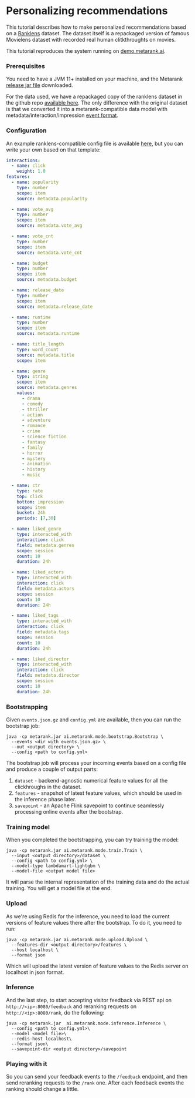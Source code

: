 # Personalizing recommendations

This tutorial describes how to make personalized recommendations based on a [Ranklens](https://github.com/metarank/ranklens) dataset.
The dataset itself is a repackaged version of famous Movielens dataset with recorded real human clitkthroughts on movies.

This tutorial reproduces the system running on [demo.metarank.ai](https://demo.metarank.ai).

### Prerequisites

You need to have a JVM 11+ installed on your machine, and the Metarank 
[release jar file](https://github.com/metarank/metarank/releases) downloaded.

For the data used, we have a repackaged copy of the ranklens dataset in the github repo 
[available here](https://github.com/metarank/metarank/tree/master/src/test/resources/ranklens/events). The only difference
with the original dataset is that we converted it into a metarank-compatible data model with 
metadata/interaction/impression [event format](./xx_event_schema.md).

### Configuration

An example ranklens-compatible config file is available [here](https://github.com/metarank/metarank/blob/master/src/test/resources/ranklens/config.yml),
but you can write your own based on that template:
```yaml
interactions:
  - name: click
    weight: 1.0
features:
  - name: popularity
    type: number
    scope: item
    source: metadata.popularity

  - name: vote_avg
    type: number
    scope: item
    source: metadata.vote_avg

  - name: vote_cnt
    type: number
    scope: item
    source: metadata.vote_cnt

  - name: budget
    type: number
    scope: item
    source: metadata.budget

  - name: release_date
    type: number
    scope: item
    source: metadata.release_date

  - name: runtime
    type: number
    scope: item
    source: metadata.runtime

  - name: title_length
    type: word_count
    source: metadata.title
    scope: item

  - name: genre
    type: string
    scope: item
    source: metadata.genres
    values:
      - drama
      - comedy
      - thriller
      - action
      - adventure
      - romance
      - crime
      - science fiction
      - fantasy
      - family
      - horror
      - mystery
      - animation
      - history
      - music

  - name: ctr
    type: rate
    top: click
    bottom: impression
    scope: item
    bucket: 24h
    periods: [7,30]

  - name: liked_genre
    type: interacted_with
    interaction: click
    field: metadata.genres
    scope: session
    count: 10
    duration: 24h

  - name: liked_actors
    type: interacted_with
    interaction: click
    field: metadata.actors
    scope: session
    count: 10
    duration: 24h

  - name: liked_tags
    type: interacted_with
    interaction: click
    field: metadata.tags
    scope: session
    count: 10
    duration: 24h

  - name: liked_director
    type: interacted_with
    interaction: click
    field: metadata.director
    scope: session
    count: 10
    duration: 24h
```

### Bootstrapping

Given `events.json.gz` and `config.yml` are available, then you can run the bootstrap job:
```shell
java -cp metarank.jar ai.metarank.mode.bootstrap.Bootstrap \
  --events <dir with events.json.gz> \
  --out <output directory> \
  --config <path to config.yml>
```

The bootstrap job will process your incoming events based on a config file and produce a couple of output parts:
1. `dataset` - backend-agnostic numerical feature values for all the clickhroughs in the dataset.
2. `features` - snapshot of latest feature values, which should be used in the inference phase later.
3. `savepoint` - an Apache Flink savepoint to continue seamlessly processing online events after the bootstrap.

### Training model

When you completed the bootstrapping, you can try training the model:
```shell
java -cp metarank.jar ai.metarank.mode.train.Train \
  --input <output directory>/dataset \
  --config <path to config.yml> \
  --model-type lambdamart-lightgbm \
  --model-file <output model file> 
```

It will parse the internal representation of the training data and do the actual training. You will get a model file at the end.

### Upload

As we're using Redis for the inference, you need to load the current versions of feature values there after the bootstrap.
To do it, you need to run:
```shell
java -cp metarank.jar ai.metarank.mode.upload.Upload \
  --features-dir <output directory>/features \
  --host localhost \
  --format json
```

Which will upload the latest version of feature values to the Redis server on localhost in json format.

### Inference

And the last step, to start accepting visitor feedback via REST api on `http://<ip>:8080/feedback` and reranking
requests on `http://<ip>:8080/rank`, do the following:
```shell
java -cp metarank.jar  ai.metarank.mode.inference.Inference \
  --config <path to config.yml>\
  --model <model file>\
  --redis-host localhost\
  --format json\
  --savepoint-dir <output directory>/savepoint
```

### Playing with it

So you can send your feedback events to the `/feedback` endpoint, and then send reranking requests to the `/rank` one.
After each feedback events the ranking should change a little.